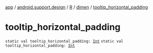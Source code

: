 [app](../../../index.md) / [android.support.design](../../index.md) / [R](../index.md) / [dimen](index.md) / [tooltip_horizontal_padding](./tooltip_horizontal_padding.md)

# tooltip_horizontal_padding

`static val tooltip_horizontal_padding: `[`Int`](https://kotlinlang.org/api/latest/jvm/stdlib/kotlin/-int/index.html)
`static val tooltip_horizontal_padding: `[`Int`](https://kotlinlang.org/api/latest/jvm/stdlib/kotlin/-int/index.html)